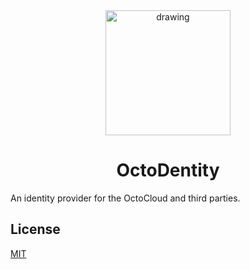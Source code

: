 <center>
    <img src="https://raw.githubusercontent.com/Zlynt/OctoDentity/092c76a34cbe6a9548f9ee04674c84d6c96b09b4/logo/OctoCloud.png" alt="drawing" width="200"/>
    <h1>OctoDentity</h1>
</center>
An identity provider for the OctoCloud and third parties.


## License

[MIT](https://choosealicense.com/licenses/mit/)

